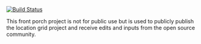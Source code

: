 [![Build Status](https://travis-ci.com/DiscipleTools/location-grid-public-porch.svg?branch=master)](https://travis-ci.com/DiscipleTools/location-grid-public-porch)

This front porch project is not for public use but is used to publicly publish the location grid project
and receive edits and inputs from the open source community.
